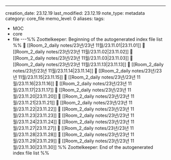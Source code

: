 ---
creation_date: 23.12.19
last_modified: 23.12.19
note_type: metadata
category: core_file
memo_level: 0
aliases: 
tags:
  - MOC
  - core
  - file
---%% Zoottelkeeper: Beginning of the autogenerated index file list  %%
📄 [[Room_2_daily notes/23년/23년 11월/23.11.01|23.11.01]]
📄 [[Room_2_daily notes/23년/23년 11월/23.11.02|23.11.02]]
📄 [[Room_2_daily notes/23년/23년 11월/23.11.03|23.11.03]]
📄 [[Room_2_daily notes/23년/23년 11월/23.11.13|23.11.13]]
📄 [[Room_2_daily notes/23년/23년 11월/23.11.14|23.11.14]]
📄 [[Room_2_daily notes/23년/23년 11월/23.11.15|23.11.15]]
📄 [[Room_2_daily notes/23년/23년 11월/23.11.16|23.11.16]]
📄 [[Room_2_daily notes/23년/23년 11월/23.11.17|23.11.17]]
📄 [[Room_2_daily notes/23년/23년 11월/23.11.20|23.11.20]]
📄 [[Room_2_daily notes/23년/23년 11월/23.11.21|23.11.21]]
📄 [[Room_2_daily notes/23년/23년 11월/23.11.22|23.11.22]]
📄 [[Room_2_daily notes/23년/23년 11월/23.11.23|23.11.23]]
📄 [[Room_2_daily notes/23년/23년 11월/23.11.24|23.11.24]]
📄 [[Room_2_daily notes/23년/23년 11월/23.11.27|23.11.27]]
📄 [[Room_2_daily notes/23년/23년 11월/23.11.28|23.11.28]]
📄 [[Room_2_daily notes/23년/23년 11월/23.11.29|23.11.29]]
📄 [[Room_2_daily notes/23년/23년 11월/23.11.30|23.11.30]]
%% Zoottelkeeper: End of the autogenerated index file list  %%
